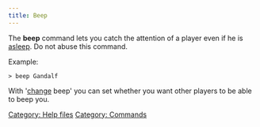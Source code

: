 ```yaml
---
title: Beep
---
```


The **beep** command lets you catch the attention of a player even if he
is [asleep](sleep "wikilink"). Do not abuse this command.

Example:

`> beep Gandalf`

With '[change](change "wikilink") beep' you can set whether you want
other players to be able to beep you.

[Category: Help files](Category:_Help_files "wikilink") [Category:
Commands](Category:_Commands "wikilink")